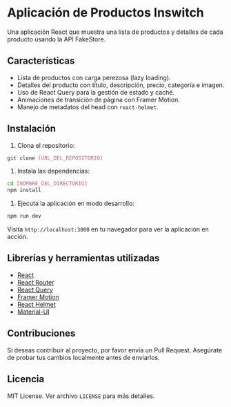 # Aplicación de Productos Inswitch

Una aplicación React que muestra una lista de productos y detalles de cada producto usando la API FakeStore.

## Características

- Lista de productos con carga perezosa (lazy loading).
- Detalles del producto con título, descripción, precio, categoría e imagen.
- Uso de React Query para la gestión de estado y caché.
- Animaciones de transición de página con Framer Motion.
- Manejo de metadatos del head con `react-helmet`.

## Instalación

1. Clona el repositorio:

```bash
git clone [URL_DEL_REPOSITORIO]
```

1. Instala las dependencias:

```bash
cd [NOMBRE_DEL_DIRECTORIO]
npm install
```

1. Ejecuta la aplicación en modo desarrollo:

```bash
npm run dev
```

Visita `http://localhost:3000` en tu navegador para ver la aplicación en acción.

## Librerías y herramientas utilizadas

- [React](https://reactjs.org/)
- [React Router](https://reactrouter.com/)
- [React Query](https://react-query.tanstack.com/)
- [Framer Motion](https://www.framer.com/api/motion/)
- [React Helmet](https://github.com/nfl/react-helmet)
- [Material-UI](https://mui.com/)

## Contribuciones

Si deseas contribuir al proyecto, por favor envía un Pull Request. Asegúrate de probar tus cambios localmente antes de enviarlos.

## Licencia

MIT License. Ver archivo `LICENSE` para más detalles.
